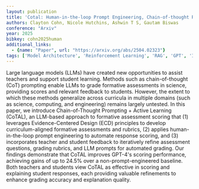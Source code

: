 ```yaml
---
layout: publication
title: 'Cotal: Human-in-the-loop Prompt Engineering, Chain-of-thought Reasoning, And Active Learning For Generalizable Formative Assessment Scoring'
authors: Clayton Cohn, Nicole Hutchins, Ashwin T S, Gautam Biswas
conference: "Arxiv"
year: 2025
bibkey: cohn2025human
additional_links:
  - {name: "Paper", url: "https://arxiv.org/abs/2504.02323"}
tags: ['Model Architecture', 'Reinforcement Learning', 'RAG', 'GPT', 'Interpretability and Explainability', 'Prompting']
---
```

Large language models (LLMs) have created new opportunities to assist
teachers and support student learning. Methods such as chain-of-thought (CoT)
prompting enable LLMs to grade formative assessments in science, providing
scores and relevant feedback to students. However, the extent to which these
methods generalize across curricula in multiple domains (such as science,
computing, and engineering) remains largely untested. In this paper, we
introduce Chain-of-Thought Prompting + Active Learning (CoTAL), an LLM-based
approach to formative assessment scoring that (1) leverages Evidence-Centered
Design (ECD) principles to develop curriculum-aligned formative assessments and
rubrics, (2) applies human-in-the-loop prompt engineering to automate response
scoring, and (3) incorporates teacher and student feedback to iteratively
refine assessment questions, grading rubrics, and LLM prompts for automated
grading. Our findings demonstrate that CoTAL improves GPT-4's scoring
performance, achieving gains of up to 24.5% over a non-prompt-engineered
baseline. Both teachers and students view CoTAL as effective in scoring and
explaining student responses, each providing valuable refinements to enhance
grading accuracy and explanation quality.
